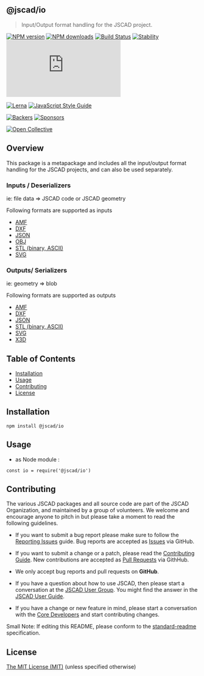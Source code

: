 ## @jscad/io

> Input/Output format handling for the JSCAD project.

[![NPM version](https://badge.fury.io/js/%40jscad%2Fio.svg)](https://www.npmjs.com/package/@jscad/io)
[![NPM downloads](https://img.shields.io/npm/dw/@jscad/io)](https://www.npmjs.com/package/@jscad/io)
[![Build Status](https://travis-ci.org/jscad/OpenJSCAD.org.svg?branch=master)](https://travis-ci.org/jscad/OpenJSCAD.org)
[![Stability](https://img.shields.io/badge/stability-stable-green.svg)](https://github.com/emersion/stability-badges#stable)
[![License](https://img.shields.io/github/license/jscad/OpenJSCAD.org)](https://github.com/jscad/OpenJSCAD.org/blob/master/LICENSE)

[![Lerna](https://img.shields.io/badge/maintained%20with-lerna-cc00ff.svg)](https://lernajs.io/)
[![JavaScript Style Guide](https://img.shields.io/badge/code_style-standard-brightgreen.svg)](https://standardjs.com)

[![Backers](https://img.shields.io/opencollective/backers/openjscad)](https://opencollective.com/openjscad)
[![Sponsors](https://img.shields.io/opencollective/sponsors/openjscad)](https://opencollective.com/openjscad)

<a href="https://opencollective.com/openjscad"><img src="https://opencollective.com/openjscad/donate/button.png?color=blue" alt="Open Collective"></a>

## Overview

This package is a metapackage and includes all the input/output format handling for the JSCAD projects, and can also be used separately.

### Inputs / Deserializers

ie: file data => JSCAD code or JSCAD geometry

Following formats are supported as inputs
 - [AMF](../amf-deserializer)
 - [DXF](../dxf-deserializer)
 - [JSON](../json-deserializer)
 - [OBJ](../obj-deserializer)
 - [STL (binary, ASCII)](../stl-deserializer)
 - [SVG](../svg-deserializer)

### Outputs/ Serializers

ie: geometry => blob

Following formats are supported as outputs
  - [AMF](../amf-serializer)
  - [DXF](../dxf-serializer)
  - [JSON](../json-serializer)
  - [STL (binary, ASCII)](../stl-serializer)
  - [SVG](../svg-serializer)
  - [X3D](../x3d-serializer)

## Table of Contents

- [Installation](#installation)
- [Usage](#usage)
- [Contributing](#contributing)
- [License](#license)

## Installation

```
npm install @jscad/io
```

## Usage

- as Node module :

```
const io = require('@jscad/io')
```

## Contributing

The various JSCAD packages and all source code are part of the JSCAD Organization, and maintained by a group of volunteers.
We welcome and encourage anyone to pitch in but please take a moment to read the following guidelines.

* If you want to submit a bug report please make sure to follow the [Reporting Issues](https://github.com/jscad/OpenJSCAD.org/wiki/Reporting-Issues) guide. Bug reports are accepted as [Issues](https://github.com/jscad/OpenJSCAD.org/issues/) via GitHub.

* If you want to submit a change or a patch, please read the [Contributing Guide](../../CONTRIBUTING.md). New contributions are accepted as [Pull Requests](https://github.com/jscad/OpenJSCAD.org/pulls/) via GithHub.

* We only accept bug reports and pull requests on **GitHub**.

* If you have a question about how to use JSCAD, then please start a conversation at the [JSCAD User Group](https://openjscad.xyz/forum.html). You might find the answer in the [JSCAD User Guide](https://www.openjscad.xyz/guide.html).

* If you have a change or new feature in mind, please start a conversation with the [Core Developers](https://openjscad.xyz/forum.html) and start contributing changes.

Small Note: If editing this README, please conform to the [standard-readme](https://github.com/RichardLitt/standard-readme) specification.

## License

[The MIT License (MIT)](../../../../LICENSE)
(unless specified otherwise)

